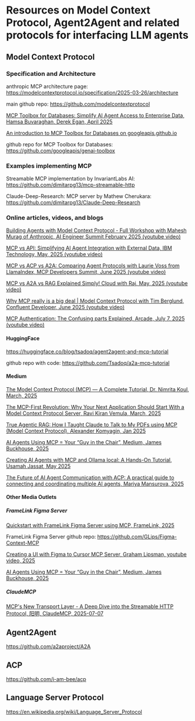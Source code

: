 # Resources on Model Context Protocol, Agent2Agent and related protocols for interfacing LLM agents

## Model Context Protocol

### Specification and Architecture

anthropic MCP architecture page: https://modelcontextprotocol.io/specification/2025-03-26/architecture

main github repo: https://github.com/modelcontextprotocol

[MCP Toolbox for Databases: Simplify AI Agent Access to Enterprise Data, Hamsa Buvaraghan, Derek Egan, April 2025](https://cloud.google.com/blog/products/ai-machine-learning/mcp-toolbox-for-databases-now-supports-model-context-protocol)

[An introduction to MCP Toolbox for Databases on googleapis.github.io](https://googleapis.github.io/genai-toolbox/getting-started/introduction/)

github repo for MCP Toolbox for Databases: https://github.com/googleapis/genai-toolbox

### Examples implementing MCP

Streamable MCP implementation by InvariantLabs AI: https://github.com/dimitarpg13/mcp-streamable-http

Claude-Deep-Research: MCP server by Mathew Cherukara:  https://github.com/dimitarpg13/Claude-Deep-Research

### Online articles, videos, and blogs

[Building Agents with Model Context Protocol - Full Workshop with Mahesh Murag of Anthropic, AI Engineer Summit February 2025 (youtube video)](https://youtu.be/kQmXtrmQ5Zg?si=TYAn4vJMX8_mwQ5H)

[MCP vs API: Simplifying AI Agent Integration with External Data, IBM Technology, May, 2025 (youtube video)](https://www.youtube.com/watch?v=7j1t3UZA1TY)

[MCP vs ACP vs A2A: Comparing Agent Protocols with Laurie Voss from LlamaIndex, MCP Developers Summit, June 2025 (youtube video)](https://www.youtube.com/watch?v=kqB_xML1SfA)

[MCP vs A2A vs RAG Explained Simply! Cloud with Raj, May, 2025 (youtube video)](https://youtu.be/u546On9iEBk?si=11bpXOnXXgFb9OLi)

[Why MCP really is a big deal | Model Context Protocol with Tim Berglund, Confluent Developer, June 2025 (youtube video)](https://youtu.be/FLpS7OfD5-s?si=0QypUC5Rx-OLJ1Ok)

[MCP Authentication: The Confusing parts Explained, Arcade, July 7, 2025 (youtube video)](https://youtu.be/oVHuxXSxr8U?si=OVvg5mxmrmqRtibv)


#### HuggingFace

https://huggingface.co/blog/tsadoq/agent2agent-and-mcp-tutorial

github repo with code: https://github.com/Tsadoq/a2a-mcp-tutorial


#### Medium

[The Model Context Protocol (MCP) — A Complete Tutorial, Dr. Nimrita Koul, March, 2025](https://medium.com/@nimritakoul01/the-model-context-protocol-mcp-a-complete-tutorial-a3abe8a7f4ef)

[The MCP-First Revolution: Why Your Next Application Should Start With a Model Context Protocol Server, Ravi Kiran Vemula, March, 2025](https://medium.com/@vrknetha/the-mcp-first-revolution-why-your-next-application-should-start-with-a-model-context-protocol-9b3d1e973e42)

[True Agentic RAG: How I Taught Claude to Talk to My PDFs using MCP (Model Context Protocol), 
Alexander Komyagin, Jan 2025](https://medium.com/@adkomyagin/true-agentic-rag-how-i-taught-claude-to-talk-to-my-pdfs-using-model-context-protocol-mcp-9b8671b00de1)

[AI Agents Using MCP = Your “Guy in the Chair”, Medium, James Buckhouse, 2025](https://buckhouse.medium.com/ai-agents-using-mcp-your-guy-in-the-chair-f32ac850c60e)

[Creating AI Agents with MCP and Ollama local: A Hands-On Tutorial, Usamah Jassat, May 2025](https://medium.com/@UsamahJ/creating-ai-agents-with-mcp-and-ollama-local-a-hands-on-tutorial-8a8d8f698315)

[The Future of AI Agent Communication with ACP: A practical guide to connecting and coordinating multiple AI agents, Mariya Mansurova, 2025](https://towardsdatascience.com/the-future-of-ai-agent-communication-with-acp/?fbclid=IwY2xjawLpkXlleHRuA2FlbQIxMQABHoCnI9gisZXNm4FPteE0ZpHNKnIxwmAKF6pVFjB4YckLAocwssgXWSj6GiDr_aem_atj4xC3L0uOndgWS763SFg)

#### Other Media Outlets

##### FrameLink Figma Server

[Quickstart with FrameLink Figma Server using MCP, FrameLink, 2025](https://www.framelink.ai/docs/quickstart?utm_source=github&utm_medium=referral&utm_campaign=readme)

FrameLink Figma Server github repo: https://github.com/GLips/Figma-Context-MCP

[Creating a UI with Figma to Cursor MCP Server, Graham Lipsman, youtube video, 2025](https://www.youtube.com/watch?v=6G9yb-LrEqg)

[AI Agents Using MCP = Your “Guy in the Chair”, Medium, James Buckhouse, 2025](https://buckhouse.medium.com/ai-agents-using-mcp-your-guy-in-the-chair-f32ac850c60e)

##### ClaudeMCP

[MCP's New Transport Layer - A Deep Dive into the Streamable HTTP Protocol, 阳明, ClaudeMCP, 2025-07-07](https://www.claudemcp.com/blog/mcp-streamable-http)

## Agent2Agent

https://github.com/a2aproject/A2A

## ACP

https://github.com/i-am-bee/acp

## Language Server Protocol

https://en.wikipedia.org/wiki/Language_Server_Protocol
